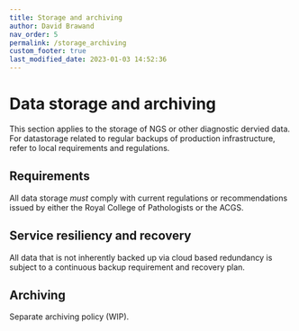 ```yaml
---
title: Storage and archiving
author: David Brawand
nav_order: 5
permalink: /storage_archiving
custom_footer: true
last_modified_date: 2023-01-03 14:52:36
---
```

# Data storage and archiving
This section applies to the storage of NGS or other diagnostic dervied data. For datastorage related to regular backups of production infrastructure, refer to local requirements and regulations.

## Requirements
All data storage _must_ comply with current regulations or recommendations issued by either the Royal College of Pathologists or the ACGS.

## Service resiliency and recovery
All data that is not inherently backed up via cloud based redundancy is subject to a continuous backup requirement and recovery plan. 

## Archiving
Separate archiving policy (WIP).

